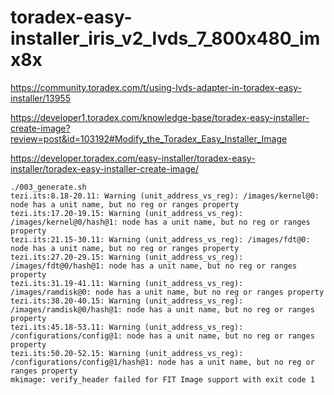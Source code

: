 # toradex-easy-installer_iris_v2_lvds_7_800x480_imx8x


https://community.toradex.com/t/using-lvds-adapter-in-toradex-easy-installer/13955

https://developer1.toradex.com/knowledge-base/toradex-easy-installer-create-image?review=post&id=103192#Modify_the_Toradex_Easy_Installer_Image

https://developer.toradex.com/easy-installer/toradex-easy-installer/toradex-easy-installer-create-image/

```
./003_generate.sh
tezi.its:8.18-20.11: Warning (unit_address_vs_reg): /images/kernel@0: node has a unit name, but no reg or ranges property
tezi.its:17.20-19.15: Warning (unit_address_vs_reg): /images/kernel@0/hash@1: node has a unit name, but no reg or ranges property
tezi.its:21.15-30.11: Warning (unit_address_vs_reg): /images/fdt@0: node has a unit name, but no reg or ranges property
tezi.its:27.20-29.15: Warning (unit_address_vs_reg): /images/fdt@0/hash@1: node has a unit name, but no reg or ranges property
tezi.its:31.19-41.11: Warning (unit_address_vs_reg): /images/ramdisk@0: node has a unit name, but no reg or ranges property
tezi.its:38.20-40.15: Warning (unit_address_vs_reg): /images/ramdisk@0/hash@1: node has a unit name, but no reg or ranges property
tezi.its:45.18-53.11: Warning (unit_address_vs_reg): /configurations/config@1: node has a unit name, but no reg or ranges property
tezi.its:50.20-52.15: Warning (unit_address_vs_reg): /configurations/config@1/hash@1: node has a unit name, but no reg or ranges property
mkimage: verify_header failed for FIT Image support with exit code 1
```